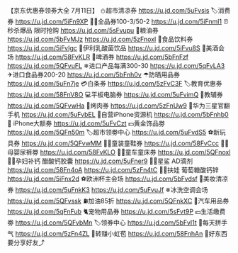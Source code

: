 【京东优惠券领券大全 7月11日】
⛄超市清凉券
https://u.jd.com/5uFvsis
🏷消费券
https://u.jd.com/5iFn9XP
👍🏻全品券100-3/50-2
https://u.jd.com/5iFnml1
⏰秒杀爆品 限时抢购
https://u.jd.com/5sFvupu
🍚粮油券
https://u.jd.com/5bFvMJz
https://u.jd.com/5zFnoxI
🥤食品饮料券
https://u.jd.com/5iFvIgc
🐄伊利乳酸菌饮品
https://u.jd.com/5iFvu8S
🥃美酒会场
https://u.jd.com/58FvKLR
🍺啤酒券
https://u.jd.com/5bFnFzf
https://u.jd.com/5QFvuFL
❄进口产品每满300-30
https://u.jd.com/5qFvLA3
✈进口食品券200-20
https://u.jd.com/5bFnh0v
☂防晒用品券
https://u.jd.com/5uFn7je
💳白条券
https://u.jd.com/5zFvC3F
🏷教育优惠券
https://u.jd.com/58FnV8O
💻平板电脑券
https://u.jd.com/5uFvimQ
📖教辅券
https://u.jd.com/5QFvwHa
🥩烤肉券
https://u.jd.com/5zFnUw9
📱华为三星官翻手机
https://u.jd.com/5uFvbEL
📱自营iPhone资源机
https://u.jd.com/5bFnhb0
 iPhone大额券
https://u.jd.com/5uFvCzt
💵黄金饰品劵
https://u.jd.com/5QFn50m
🏷超市领劵中心
https://u.jd.com/5uFvdS5
⚽新玩具券
https://u.jd.com/5QFvwMM
👶🏻童装童鞋券
https://u.jd.com/58FvCcc
👶🏻母婴尿裤劵
https://u.jd.com/58FvKLO
👶🏻童车童床券
https://u.jd.com/5QFnoxl
🤰🏻孕妇补钙 醋酸钙胶囊
https://u.jd.com/5uFner9
👶🏻星鲨 AD滴剂
https://u.jd.com/58Fn4oA
https://u.jd.com/5zFn4tC
👶🏻扶娃 葡萄糖酸钙锌
https://u.jd.com/5iFnx2d
⚽欧洲杯主会场
https://u.jd.com/5bFvdsf
💄美妆清凉券
https://u.jd.com/5uFnkK3
https://u.jd.com/5uFvuJf
❄冰洗空调会场
https://u.jd.com/5QFvssk
⛽加油85折
https://u.jd.com/5QFnkXC
🚗汽车用品券
https://u.jd.com/5qFnFub
🐈宠物用品券
https://u.jd.com/5sFvt9P
💴生活缴费劵
https://u.jd.com/5QFvbMn
🏷领券中心
https://u.jd.com/5bFvI1t
🎰每天拼手气
https://u.jd.com/5zFn4ZL
🧧转赚小虹苞
https://u.jd.com/58FnhAn
🥳好东西要分享好友⤴